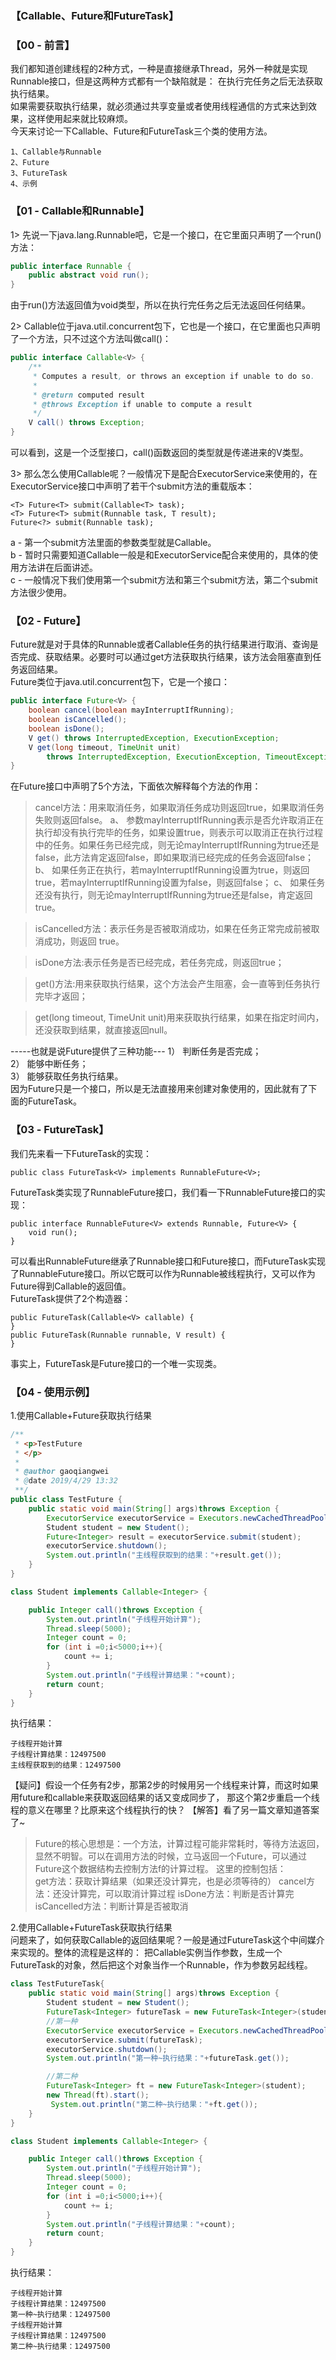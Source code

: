 ### 【Callable、Future和FutureTask】
### 【00 - 前言】
我们都知道创建线程的2种方式，一种是直接继承Thread，另外一种就是实现Runnable接口，但是这两种方式都有一个缺陷就是：
在执行完任务之后无法获取执行结果。       
如果需要获取执行结果，就必须通过共享变量或者使用线程通信的方式来达到效果，这样使用起来就比较麻烦。       
今天来讨论一下Callable、Future和FutureTask三个类的使用方法。
```
1、Callable与Runnable
2、Future
3、FutureTask
4、示例
```
### 【01 - Callable和Runnable】
1> 先说一下java.lang.Runnable吧，它是一个接口，在它里面只声明了一个run()方法：
```java
public interface Runnable {
    public abstract void run();
}
```
由于run()方法返回值为void类型，所以在执行完任务之后无法返回任何结果。     

2> Callable位于java.util.concurrent包下，它也是一个接口，在它里面也只声明了一个方法，只不过这个方法叫做call()：
```java
public interface Callable<V> {
    /**
     * Computes a result, or throws an exception if unable to do so.
     *
     * @return computed result
     * @throws Exception if unable to compute a result
     */
    V call() throws Exception;
}
```
可以看到，这是一个泛型接口，call()函数返回的类型就是传递进来的V类型。

3> 那么怎么使用Callable呢？一般情况下是配合ExecutorService来使用的，在ExecutorService接口中声明了若干个submit方法的重载版本：
```
<T> Future<T> submit(Callable<T> task);
<T> Future<T> submit(Runnable task, T result);
Future<?> submit(Runnable task);
```
a - 第一个submit方法里面的参数类型就是Callable。       
b - 暂时只需要知道Callable一般是和ExecutorService配合来使用的，具体的使用方法讲在后面讲述。     
c - 一般情况下我们使用第一个submit方法和第三个submit方法，第二个submit方法很少使用。

### 【02 - Future】
Future就是对于具体的Runnable或者Callable任务的执行结果进行取消、查询是否完成、获取结果。必要时可以通过get方法获取执行结果，该方法会阻塞直到任务返回结果。       
Future类位于java.util.concurrent包下，它是一个接口：
```java
public interface Future<V> {
    boolean cancel(boolean mayInterruptIfRunning);
    boolean isCancelled();
    boolean isDone();
    V get() throws InterruptedException, ExecutionException;
    V get(long timeout, TimeUnit unit)
        throws InterruptedException, ExecutionException, TimeoutException;
}
```
在Future接口中声明了5个方法，下面依次解释每个方法的作用：  
> cancel方法：用来取消任务，如果取消任务成功则返回true，如果取消任务失败则返回false。
    a、 参数mayInterruptIfRunning表示是否允许取消正在执行却没有执行完毕的任务，如果设置true，则表示可以取消正在执行过程中的任务。如果任务已经完成，则无论mayInterruptIfRunning为true还是false，此方法肯定返回false，即如果取消已经完成的任务会返回false；
    b、 如果任务正在执行，若mayInterruptIfRunning设置为true，则返回true，若mayInterruptIfRunning设置为false，则返回false；
    c、 如果任务还没有执行，则无论mayInterruptIfRunning为true还是false，肯定返回true。     
      
> isCancelled方法：表示任务是否被取消成功，如果在任务正常完成前被取消成功，则返回 true。

> isDone方法:表示任务是否已经完成，若任务完成，则返回true；

> get()方法:用来获取执行结果，这个方法会产生阻塞，会一直等到任务执行完毕才返回；

> get(long timeout, TimeUnit unit)用来获取执行结果，如果在指定时间内，还没获取到结果，就直接返回null。

-----也就是说Future提供了三种功能---
1） 判断任务是否完成；        
2） 能够中断任务；      
3） 能够获取任务执行结果。      
因为Future只是一个接口，所以是无法直接用来创建对象使用的，因此就有了下面的FutureTask。

### 【03 - FutureTask】
我们先来看一下FutureTask的实现：
```
public class FutureTask<V> implements RunnableFuture<V>;
```
FutureTask类实现了RunnableFuture接口，我们看一下RunnableFuture接口的实现：
```
public interface RunnableFuture<V> extends Runnable, Future<V> {
    void run();
}
```
可以看出RunnableFuture继承了Runnable接口和Future接口，而FutureTask实现了RunnableFuture接口。所以它既可以作为Runnable被线程执行，又可以作为Future得到Callable的返回值。        
FutureTask提供了2个构造器：
```
public FutureTask(Callable<V> callable) {
}
public FutureTask(Runnable runnable, V result) {
}
```
事实上，FutureTask是Future接口的一个唯一实现类。

### 【04 - 使用示例】
1.使用Callable+Future获取执行结果
```java
/**
 * <p>TestFuture
 * </p>
 *
 * @author gaoqiangwei
 * @date 2019/4/29 13:32
 **/
public class TestFuture {
    public static void main(String[] args)throws Exception {
        ExecutorService executorService = Executors.newCachedThreadPool();
        Student student = new Student();
        Future<Integer> result = executorService.submit(student);
        executorService.shutdown();
        System.out.println("主线程获取到的结果："+result.get());
    }
}

class Student implements Callable<Integer> {

    public Integer call()throws Exception {
        System.out.println("子线程开始计算");
        Thread.sleep(5000);
        Integer count = 0;
        for (int i =0;i<5000;i++){
            count += i;
        }
        System.out.println("子线程计算结果："+count);
        return count;
    }
}
```
执行结果：
```
子线程开始计算
子线程计算结果：12497500
主线程获取到的结果：12497500
```
【疑问】假设一个任务有2步，那第2步的时候用另一个线程来计算，而这时如果用future和callable来获取返回结果的话又变成同步了，
那这个第2步重启一个线程的意义在哪里？比原来这个线程执行的快？
【解答】看了另一篇文章知道答案了~       
>Future的核心思想是：一个方法，计算过程可能非常耗时，等待方法返回，显然不明智。可以在调用方法的时候，立马返回一个Future，可以通过Future这个数据结构去控制方法f的计算过程。
这里的控制包括：        
get方法：获取计算结果（如果还没计算完，也是必须等待的）
cancel方法：还没计算完，可以取消计算过程
isDone方法：判断是否计算完
isCancelled方法：判断计算是否被取消

2.使用Callable+FutureTask获取执行结果       
问题来了，如何获取Callable的返回结果呢？一般是通过FutureTask这个中间媒介来实现的。整体的流程是这样的：
把Callable实例当作参数，生成一个FutureTask的对象，然后把这个对象当作一个Runnable，作为参数另起线程。
```java
class TestFutureTask{
    public static void main(String[] args)throws Exception {
        Student student = new Student();
        FutureTask<Integer> futureTask = new FutureTask<Integer>(student);
        //第一种
        ExecutorService executorService = Executors.newCachedThreadPool();
        executorService.submit(futureTask);
        executorService.shutdown();
        System.out.println("第一种~执行结果："+futureTask.get());

        //第二种
        FutureTask<Integer> ft = new FutureTask<Integer>(student);
        new Thread(ft).start();
         System.out.println("第二种~执行结果："+ft.get());
    }
}

class Student implements Callable<Integer> {

    public Integer call()throws Exception {
        System.out.println("子线程开始计算");
        Thread.sleep(5000);
        Integer count = 0;
        for (int i =0;i<5000;i++){
            count += i;
        }
        System.out.println("子线程计算结果："+count);
        return count;
    }
}
```
执行结果：
```
子线程开始计算
子线程计算结果：12497500
第一种~执行结果：12497500
子线程开始计算
子线程计算结果：12497500
第二种~执行结果：12497500
```
